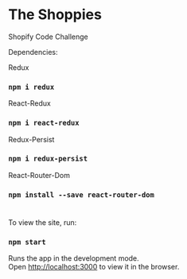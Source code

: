 
# The Shoppies

Shopify Code Challenge

Dependencies:

Redux
### `npm i redux`
React-Redux
### `npm i react-redux`
Redux-Persist
### `npm i redux-persist`
React-Router-Dom
### `npm install --save react-router-dom`

#

To view the site, run:

### `npm start`

Runs the app in the development mode.<br />
Open [http://localhost:3000](http://localhost:3000) to view it in the browser.
